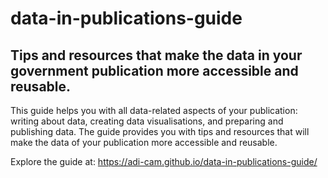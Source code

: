 # data-in-publications-guide

## Tips and resources that make the data in your government publication more accessible and reusable.

This guide helps you with all data-related aspects of your publication: writing about data, creating data visualisations, and preparing and publishing data. The guide provides you with tips and resources that will make the data of your publication more accessible and reusable. 

Explore the guide at: https://adi-cam.github.io/data-in-publications-guide/ 
